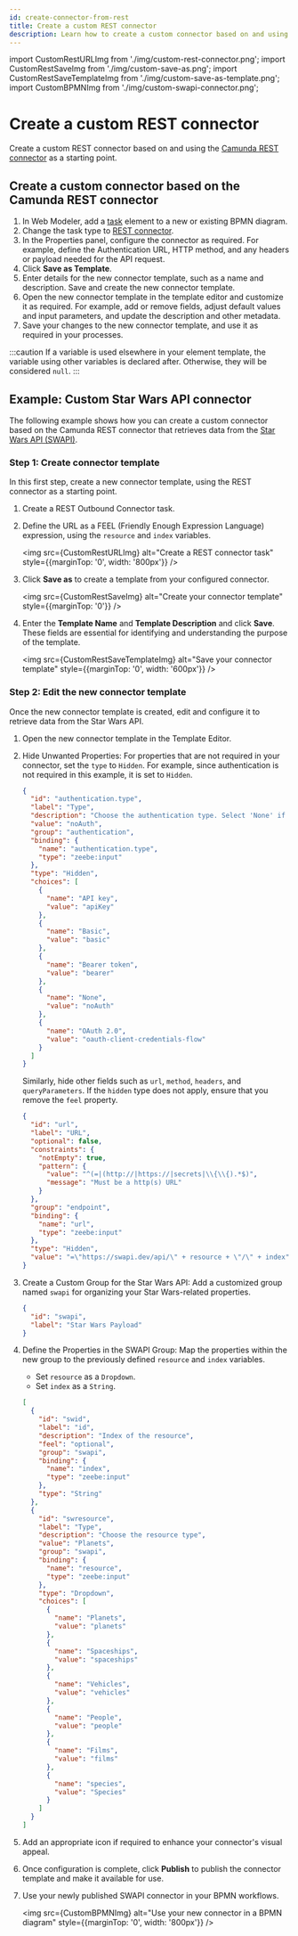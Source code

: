 ```yaml
---
id: create-connector-from-rest
title: Create a custom REST connector
description: Learn how to create a custom connector based on and using the Camunda REST connector as a starting point.
---
```


import CustomRestURLImg from './img/custom-rest-connector.png';
import CustomRestSaveImg from './img/custom-save-as.png';
import CustomRestSaveTemplateImg from './img/custom-save-as-template.png';
import CustomBPMNImg from './img/custom-swapi-connector.png';

# Create a custom REST connector

Create a custom REST connector based on and using the [Camunda REST connector](/components/connectors/protocol/rest.md) as a starting point.

## Create a custom connector based on the Camunda REST connector

1. In Web Modeler, add a [task](/components/modeler/bpmn/tasks.md) element to a new or existing BPMN diagram.
1. Change the task type to [REST connector](/components/connectors/protocol/rest.md).
1. In the Properties panel, configure the connector as required. For example, define the Authentication URL, HTTP method, and any headers or payload needed for the API request.
1. Click **Save as Template**.
1. Enter details for the new connector template, such as a name and description. Save and create the new connector template.
1. Open the new connector template in the template editor and customize it as required. For example, add or remove fields, adjust default values and input parameters, and update the description and other metadata.
1. Save your changes to the new connector template, and use it as required in your processes.

:::caution
If a variable is used elsewhere in your element template, the variable using other variables is declared after. Otherwise, they will be considered `null`.
:::

## Example: Custom Star Wars API connector

The following example shows how you can create a custom connector based on the Camunda REST connector that retrieves data from the [Star Wars API (SWAPI)](https://swapi.dev/).

### Step 1: Create connector template

In this first step, create a new connector template, using the REST connector as a starting point.

1. Create a REST Outbound Connector task.
1. Define the URL as a FEEL (Friendly Enough Expression Language) expression, using the `resource` and `index` variables.

   <img src={CustomRestURLImg} alt="Create a REST connector task" style={{marginTop: '0', width: '800px'}} />

1. Click **Save as** to create a template from your configured connector.

   <img src={CustomRestSaveImg} alt="Create your connector template" style={{marginTop: '0'}} />

1. Enter the **Template Name** and **Template Description** and click **Save**. These fields are essential for identifying and understanding the purpose of the template.

   <img src={CustomRestSaveTemplateImg} alt="Save your connector template" style={{marginTop: '0', width: '600px'}} />

### Step 2: Edit the new connector template

Once the new connector template is created, edit and configure it to retrieve data from the Star Wars API.

1. Open the new connector template in the Template Editor.
1. Hide Unwanted Properties: For properties that are not required in your connector, set the `type` to `Hidden`. For example, since authentication is not required in this example, it is set to `Hidden`.
   ```json
   {
     "id": "authentication.type",
     "label": "Type",
     "description": "Choose the authentication type. Select 'None' if no authentication is necessary",
     "value": "noAuth",
     "group": "authentication",
     "binding": {
       "name": "authentication.type",
       "type": "zeebe:input"
     },
     "type": "Hidden",
     "choices": [
       {
         "name": "API key",
         "value": "apiKey"
       },
       {
         "name": "Basic",
         "value": "basic"
       },
       {
         "name": "Bearer token",
         "value": "bearer"
       },
       {
         "name": "None",
         "value": "noAuth"
       },
       {
         "name": "OAuth 2.0",
         "value": "oauth-client-credentials-flow"
       }
     ]
   }
   ```
   Similarly, hide other fields such as `url`, `method`, `headers`, and `queryParameters`. If the `hidden` type does not apply, ensure that you remove the `feel` property.
   ```json
   {
     "id": "url",
     "label": "URL",
     "optional": false,
     "constraints": {
       "notEmpty": true,
       "pattern": {
         "value": "^(=|(http://|https://|secrets|\\{\\{).*$)",
         "message": "Must be a http(s) URL"
       }
     },
     "group": "endpoint",
     "binding": {
       "name": "url",
       "type": "zeebe:input"
     },
     "type": "Hidden",
     "value": "=\"https://swapi.dev/api/\" + resource + \"/\" + index"
   }
   ```
1. Create a Custom Group for the Star Wars API: Add a customized group named `swapi` for organizing your Star Wars-related properties.
   ```json
   {
     "id": "swapi",
     "label": "Star Wars Payload"
   }
   ```
1. Define the Properties in the SWAPI Group: Map the properties within the new group to the previously defined `resource` and `index` variables.
   - Set `resource` as a `Dropdown`.
   - Set `index` as a `String`.
   ```json
   [
     {
       "id": "swid",
       "label": "id",
       "description": "Index of the resource",
       "feel": "optional",
       "group": "swapi",
       "binding": {
         "name": "index",
         "type": "zeebe:input"
       },
       "type": "String"
     },
     {
       "id": "swresource",
       "label": "Type",
       "description": "Choose the resource type",
       "value": "Planets",
       "group": "swapi",
       "binding": {
         "name": "resource",
         "type": "zeebe:input"
       },
       "type": "Dropdown",
       "choices": [
         {
           "name": "Planets",
           "value": "planets"
         },
         {
           "name": "Spaceships",
           "value": "spaceships"
         },
         {
           "name": "Vehicles",
           "value": "vehicles"
         },
         {
           "name": "People",
           "value": "people"
         },
         {
           "name": "Films",
           "value": "films"
         },
         {
           "name": "species",
           "value": "Species"
         }
       ]
     }
   ]
   ```
1. Add an appropriate icon if required to enhance your connector's visual appeal.
1. Once configuration is complete, click **Publish** to publish the connector template and make it available for use.
1. Use your newly published SWAPI connector in your BPMN workflows.

   <img src={CustomBPMNImg} alt="Use your new connector in a BPMN diagram" style={{marginTop: '0', width: '800px'}} />
